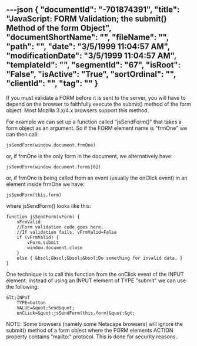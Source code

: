 ---json
{
  "documentId": "-701874391",
  "title": "JavaScript: FORM Validation; the submit() Method of the form Object",
  "documentShortName": "",
  "fileName": "",
  "path": "",
  "date": "3/5/1999 11:04:57 AM",
  "modificationDate": "3/5/1999 11:04:57 AM",
  "templateId": "",
  "segmentId": "67",
  "isRoot": "False",
  "isActive": "True",
  "sortOrdinal": "",
  "clientId": "",
  "tag": ""
}
---

If you must validate a FORM before it is sent to the server, you will have to depend on the browser to faithfully execute the submit() method of the form object. Most Mozilla 3.x/4.x browsers support this method.

For example we can set up a function called &quot;jsSendForm()&quot; that takes a form object as an argument. So if the FORM element name is &quot;frmOne&quot; we can then call:

    jsSendForm(window.document.frmOne)

or, if frmOne is the only form in the document, we alternatively have:

    jsSendForm(window.document.forms[0])

or, if frmOne is being called from an event (usually the onClick event) in an element inside frmOne we have:

    jsSendForm(this.form)

where jsSendForm() looks like this:

    function jsSendForm(vForm) {
        vFrmValid
        //Form validation code goes here.
        //If validation fails, vFrmValid=False
        if (vFrmValid) {
            vForm.submit
            window.document.close
        }
        else { &bsol;&bsol;&bsol;&bsol;Do something for invalid data. }
    }

One technique is to call this function from the onClick event of the INPUT element. Instead of using an INPUT element of TYPE &quot;submit&quot; we can use the following:

    &lt;INPUT
        TYPE=button
        VALUE=&quot;Send&quot;
        onCLick=&quot;jsSendForm(this.form)&quot;&gt;

NOTE: Some browsers (namely some Netscape browsers) will ignore the submit() method of a form object where the FORM elements ACTION property contains &quot;mailto:&quot; protocol. This is done for security reasons.
